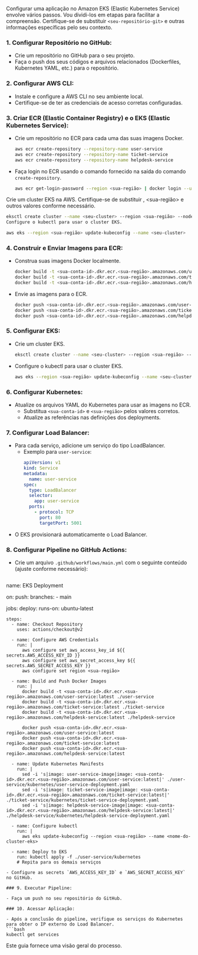Configurar uma aplicação no Amazon EKS (Elastic Kubernetes Service) envolve vários passos. Vou dividi-los em etapas para facilitar a compreensão. Certifique-se de substituir `<seu-repositório-git>` e outras informações específicas pelo seu contexto.

### 1. Configurar Repositório no GitHub:

- Crie um repositório no GitHub para o seu projeto.
- Faça o push dos seus códigos e arquivos relacionados (Dockerfiles, Kubernetes YAML, etc.) para o repositório.

### 2. Configurar AWS CLI:

- Instale e configure a AWS CLI no seu ambiente local.
- Certifique-se de ter as credenciais de acesso corretas configuradas.

### 3. Criar ECR (Elastic Container Registry) e o EKS (Elastic Kubernetes Service):

- Crie um repositório no ECR para cada uma das suas imagens Docker.
  ```bash
  aws ecr create-repository --repository-name user-service
  aws ecr create-repository --repository-name ticket-service
  aws ecr create-repository --repository-name helpdesk-service
  ```
- Faça login no ECR usando o comando fornecido na saída do comando `create-repository`.
  ```bash
  aws ecr get-login-password --region <sua-região> | docker login --username AWS --password-stdin <sua-conta-id>.dkr.ecr.<sua-região>.amazonaws.com
  ```

Crie um cluster EKS na AWS. Certifique-se de substituir <seu-cluster>, <sua-região> e outros valores conforme necessário.

```bash
eksctl create cluster --name <seu-cluster> --region <sua-região> --node-type t2.small --nodes 2
Configure o kubectl para usar o cluster EKS.
```

```bash
aws eks --region <sua-região> update-kubeconfig --name <seu-cluster>
```

### 4. Construir e Enviar Imagens para ECR:

- Construa suas imagens Docker localmente.
  ```bash
  docker build -t <sua-conta-id>.dkr.ecr.<sua-região>.amazonaws.com/user-service:latest ./user-service
  docker build -t <sua-conta-id>.dkr.ecr.<sua-região>.amazonaws.com/ticket-service:latest ./ticket-service
  docker build -t <sua-conta-id>.dkr.ecr.<sua-região>.amazonaws.com/helpdesk-service:latest ./helpdesk-service
  ```
- Envie as imagens para o ECR.
  ```bash
  docker push <sua-conta-id>.dkr.ecr.<sua-região>.amazonaws.com/user-service:latest
  docker push <sua-conta-id>.dkr.ecr.<sua-região>.amazonaws.com/ticket-service:latest
  docker push <sua-conta-id>.dkr.ecr.<sua-região>.amazonaws.com/helpdesk-service:latest
  ```

### 5. Configurar EKS:

- Crie um cluster EKS.
  ```bash
  eksctl create cluster --name <seu-cluster> --region <sua-região> --node-type t2.small --nodes 2
  ```
- Configure o kubectl para usar o cluster EKS.
  ```bash
  aws eks --region <sua-região> update-kubeconfig --name <seu-cluster>
  ```

### 6. Configurar Kubernetes:

- Atualize os arquivos YAML do Kubernetes para usar as imagens no ECR.
  - Substitua `<sua-conta-id>` e `<sua-região>` pelos valores corretos.
  - Atualize as referências nas definições dos deployments.

### 7. Configurar Load Balancer:

- Para cada serviço, adicione um serviço do tipo LoadBalancer.
  - Exemplo para `user-service`:
    ```yaml
    apiVersion: v1
    kind: Service
    metadata:
      name: user-service
    spec:
      type: LoadBalancer
      selector:
        app: user-service
      ports:
        - protocol: TCP
          port: 80
          targetPort: 5001
    ```
- O EKS provisionará automaticamente o Load Balancer.

### 8. Configurar Pipeline no GitHub Actions:

- Crie um arquivo `.github/workflows/main.yml` com o seguinte conteúdo (ajuste conforme necessário):
  ```yaml
name: EKS Deployment

on:
  push:
    branches:
      - main

jobs:
  deploy:
    runs-on: ubuntu-latest

    steps:
      - name: Checkout Repository
        uses: actions/checkout@v2

      - name: Configure AWS Credentials
        run: |
          aws configure set aws_access_key_id ${{ secrets.AWS_ACCESS_KEY_ID }}
          aws configure set aws_secret_access_key ${{ secrets.AWS_SECRET_ACCESS_KEY }}
          aws configure set region <sua-região>

      - name: Build and Push Docker Images
        run: |
          docker build -t <sua-conta-id>.dkr.ecr.<sua-região>.amazonaws.com/user-service:latest ./user-service
          docker build -t <sua-conta-id>.dkr.ecr.<sua-região>.amazonaws.com/ticket-service:latest ./ticket-service
          docker build -t <sua-conta-id>.dkr.ecr.<sua-região>.amazonaws.com/helpdesk-service:latest ./helpdesk-service

          docker push <sua-conta-id>.dkr.ecr.<sua-região>.amazonaws.com/user-service:latest
          docker push <sua-conta-id>.dkr.ecr.<sua-região>.amazonaws.com/ticket-service:latest
          docker push <sua-conta-id>.dkr.ecr.<sua-região>.amazonaws.com/helpdesk-service:latest

      - name: Update Kubernetes Manifests
        run: |
          sed -i 's|image: user-service-image|image: <sua-conta-id>.dkr.ecr.<sua-região>.amazonaws.com/user-service:latest|' ./user-service/kubernetes/user-service-deployment.yaml
          sed -i 's|image: ticket-service-image|image: <sua-conta-id>.dkr.ecr.<sua-região>.amazonaws.com/ticket-service:latest|' ./ticket-service/kubernetes/ticket-service-deployment.yaml
          sed -i 's|image: helpdesk-service-image|image: <sua-conta-id>.dkr.ecr.<sua-região>.amazonaws.com/helpdesk-service:latest|' ./helpdesk-service/kubernetes/helpdesk-service-deployment.yaml

      - name: Configure kubectl
        run: |
          aws eks update-kubeconfig --region <sua-região> --name <nome-do-cluster-eks>

      - name: Deploy to EKS
        run: kubectl apply -f ./user-service/kubernetes
        # Repita para os demais serviços
  ```
- Configure as secrets `AWS_ACCESS_KEY_ID` e `AWS_SECRET_ACCESS_KEY` no GitHub.

### 9. Executar Pipeline:

- Faça um push no seu repositório do GitHub.

### 10. Acessar Aplicação:

- Após a conclusão do pipeline, verifique os serviços do Kubernetes para obter o IP externo do Load Balancer.
  ```bash
  kubectl get services
  ```

Este guia fornece uma visão geral do processo.
